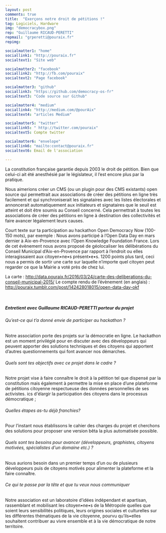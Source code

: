 ```yaml
---
layout: post
comments: true
title:  "Exerçons notre droit de pétitions !"
tag: Logiciels, Hardware
img: "democracybox.png"
rep: "Guillaume RICAUD-PERETTI"
repmail: "grperetti@pouraix.fr"
repimg:

socialmatter1: "home"
sociallink1: "http://pouraix.fr"
socialtext1: "Site web"

socialmatter2: "facebook"
sociallink2: "http://fb.com/pouraix"
socialtext2: "Page facebook"

socialmatter3: "github"
sociallink3: "https://github.com/democracy-os-fr"
socialtext3: "Code source sur Github"

socialmatter4: "medium"
sociallink4: "http://medium.com/@pourAix"
socialtext4: "articles Medium"

socialmatter5: "twitter"
sociallink5: " http://twitter.com/pouraix"
socialtext5: Compte twitter

socialmatter6: "envelope"
sociallink6: "mailto:contact@pouraix.fr"
socialtext6: Email de l'association

---
```


La constitution française garantie depuis 2003 le droit de pétition. Bien que celui-ci ait été anesthésié par le législateur, il l’est encore plus par la pratique. 

Nous aimerions créer un CMS (ou un plugin pour des CMS existants) open source qui permettrait aux associations de créer des pétitions en ligne très facilement et qui synchroniserait les signataires avec les listes électorales et annoncerait automatiquement aux initiateurs et signataires que le seuil est atteint et doit être soumis au Conseil concerné.
Cela permettrait à toutes les associations de créer des pétitions en ligne à destination des collectivités et faire avancer légalement leurs causes.

Court texte sur ta participation au hackathon Open Democracy Now (100-150 mots), par exemple :
Nous avons participé à l’Open Data Day en mars dernier à Aix-en-Provence avec l’Open Knowledge Foundation France. Lors de cet évènement nous avons proposé de géolocaliser les délibérations du Conseil Municipal d’Aix-en-Provence par rapport à l’endroit ou elles interagissaient aux citoyen•ne•s présent•e•s. 1200 points plus tard, ceci nous a permis de sortir une carte sur laquelle n’importe quel citoyen peut regarder ce que la Mairie a voté près de chez lui. 

La carte : http://data.pouraix.fr/2016/03/24/carte-des-deliberations-du-conseil-municipal-2015/ 
Le compte rendu de l’évènement (en anglais) : http://pouraix.tumblr.com/post/142428018015/open-data-day-okf


<br>

##### Entretient avec Guillaume RICAUD-PERETTI porteur du projet

###### Qu’est-ce qui t’a donné envie de participer au hackathon ? 
Notre association porte des projets sur la démocratie en ligne. Le hackathon est un moment privilégié pour en discuter avec des développeurs qui peuvent apporter des solutions techniques et des citoyens qui apportent d’autres questionnements qui font avancer nos démarches. 

###### Quels sont tes objectifs avec ce projet dans le cadre ?

Notre projet vise à faire connaître le droit à la pétition tel que dispensé par la constitution mais également à permettre la mise en place d’une plateforme de pétitions citoyenne respectueuse des données personnelles de ses activistes. ics d'élargir la participation des citoyens dans le processus démocratique ;


###### Quelles étapes as-tu déjà franchies? 

Pour l’instant nous établissons le cahier des charges du projet et cherchons des solutions pour proposer une version bêta la plus automatisée possible. 


###### Quels sont tes besoins pour avancer (développeurs, graphistes, citoyens motivées, spécialistes d'un domaine etc.) ? 

Nous aurions besoin dans un premier temps d’un ou de plusieurs développeurs puis de citoyens motivés pour alimenter la plateforme et la faire connaître. 

###### Ce qui te passe par la tête et que tu veux nous communiquer 

Notre association est un laboratoire d’idées indépendant et apartisan, rassemblant et mobilisant les citoyen•ne•s de la Métropole quelles que soient leurs sensibilités politiques, leurs origines sociales et culturelles sur les différentes thématiques de la vie citoyenne, pourvu qu’ils•elles souhaitent contribuer au vivre ensemble et à la vie démocratique de notre territoire.